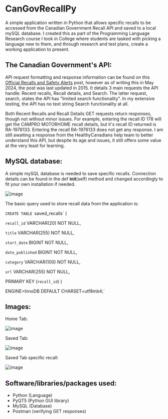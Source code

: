 # CanGovRecallPy
A simple application written in Python that allows specific recalls to be accessed from the Canadian Government Recall API and saved to a local mySQL database.
I created this as part of the Programming Language Research course I took in College where students are tasked with picking a language new to them, and through research and test plans, create a working application to present. 

## The Canadian Government's API:
API request formatting and response information can be found on this [Official Recalls and Safety Alerts](https://healthycanadians.gc.ca/connect-connectez/data-donnees/recall-alert-rappel-avis-eng.php) post, however as of writing this in May 2024, the post was last updated in 2015. It details 3 main requests the API handle: Recent recalls, Recall details, and Search. The latter request, search, states the API has "limited search functionality". In my extensive testing, the API has no text string Search functionality at all. 

Both Recent Recalls and Recall Details GET requests return responses, though not without minor issues. For example, entering the recall ID 178 will get the CAMPRO MOTORHOME recall details, but it's recall ID returned is RA-1976133. Entering the recall RA-1976133  does not get any response. I am still awaiting a response from the HealthyCanadians help team to better understand this API, but despite its age and issues, it still offers some value at the very least for learning. 

## MySQL database:
A simple mySQL database is needed to save specific recalls. 
Connection details can be found in the def __init__(self) method and changed accordingly to fit your own installation if needed.

![image](https://github.com/KevinRoseTech/CanGovRecallPy/assets/107796703/e311c513-7c55-4e3d-98d4-18c4f013268f)


The basic query used to store recall data from the application is:

`CREATE TABLE `saved_recalls` (

  `recall_id` VARCHAR(20) NOT NULL,
  
  `title` VARCHAR(255) NOT NULL,
  
  `start_date` BIGINT NOT NULL,
  
  `date_published` BIGINT NOT NULL,
  
  `category` VARCHAR(100) NOT NULL,
  
  `url` VARCHAR(255) NOT NULL,
  
  PRIMARY KEY (`recall_id`) )
  
  ENGINE=InnoDB DEFAULT CHARSET=utf8mb4;`




## Images:

Home Tab:

![image](https://github.com/KevinRoseTech/CanGovRecallPy/assets/107796703/8444dcc5-0fc9-44da-ae09-5cef48df84d8)


Saved Tab:

![image](https://github.com/KevinRoseTech/CanGovRecallPy/assets/107796703/957fa293-2e74-475e-b3ee-5af73001c687)


Saved Tab specific recall:

![image](https://github.com/KevinRoseTech/CanGovRecallPy/assets/107796703/1577509c-7a68-4373-9b71-e20de52388b5)



## Software/libraries/packages used:

* Python (Language)
* PyQT5 (Python GUI library)
* MySQL (Database)
* Postman (verifying GET responses)

